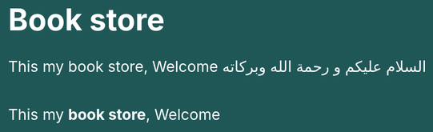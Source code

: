 
<!DOCTYPE html>
<html>

<head>
    <meta charset="UTF-8" />
    <title>Book store</title>
    <meta name="desciptian" content="This our book store" />
    <!-- This line comment-->
    <!-- css -->
    <style>
        body {
            background-color: rgb(31, 87, 87);
            height: g;
            font-size: large;
            color: white;
            font-size: 30px;
        }
    </style>
    <!-- jave -->
    <script></script>
    <link rel="stlyesheep" href="" />
</head>

<body target ></body>
    <h1>Book store</h1>
    <!-- <h3>Book store</h3>
    <h5>Book store</h5>
    <h6>Book store</h6> -->
    This my book store, Welcome السلام عليكم و رحمة الله وبركاته
    <p></p>
    <img src="" alt="" />
    <!-- b => bold -->
    <!-- strong -->
    <!-- i => italic-->
    <!-- em => Emphasized-->
    <!-- mark => Mark taxt , Highlighet text -->
    <!-- u => underline --> <!-- ins-->
    <!-- small=> small text -->
    <!-- del-->
    <p> This my <b>book store</b>, Welcome</p>
    <!-- <p> This my <strong>book store</strong>, Welcome</p>
    <p> This my <i>book store</i>, Welcome</p>
    <p> This my <em>book store</em>, Welcome</p>
    <p> This my book store, <mark>Welcome</mark></p>
    <p> This my book store, <u>Welcome</u></p>
    <p> This my book store, <ins>Welcome</ins></p>
    <p> This my book store, <small>Welcome</small></p>
    <p> This my book store, <del>Welcome</del></p>
    <p> This my book store, <del>100$</del> 75$</p>
    <p> This my book store, <small>Welcome</small></p>
    <p>hadrogan h<sub>2</sub>o</p>
    <p> 2<sup>2</sup></p> -->
    <!-- <a href="http://google" target="-blank" title="go to google"> Google </a><b></b>
    <a href="http://Facebook" target="-blank" title="go to Facebook"> Facebook </a>
    <a href="http://Test" target="-blank" title="go to Test">Test</a>
    <a href="email"> my email</a>
    id
    <a href="#Abdo">Abdo</a>
    <p>
        Lorem ipsum dolor sit amet, consectetur adipisicing elit. Nostrum ea voluptate
        ipsam sed dolores ratione, quos consequuntur fuga. Itaque laboriosam,
        rerum voluptas cumque in sunt aspernatur quod deleniti nesciunt perspiciatis.
    </p>
    <p>
        Lorem ipsum dolor sit amet, consectetur adipisicing elit. Nostrum ea voluptate
        ipsam sed dolores ratione, quos consequuntur fuga. Itaque laboriosam,
        rerum voluptas cumque in sunt aspernatur quod deleniti nesciunt perspiciatis.
    </p>
    <p>
        Lorem ipsum dolor sit amet, consectetur adipisicing elit. Nostrum ea voluptate
        ipsam sed dolores ratione, quos consequuntur fuga. Itaque laboriosam,
        rerum voluptas cumque in sunt aspernatur quod deleniti nesciunt perspiciatis.
    </p>
    <p>
        Lorem ipsum dolor sit amet, consectetur adipisicing elit. Nostrum ea voluptate
        ipsam sed dolores ratione, quos consequuntur fuga. Itaque laboriosam,
        rerum voluptas cumque in sunt aspernatur quod deleniti nesciunt perspiciatis.
    </p>
    <p id="Abdo">
        Lorem ipsum dolor sit amet, consectetur adipisicing elit. Nostrum ea voluptate
        ipsam sed dolores ratione, quos consequuntur fuga. Itaque laboriosam,
        rerum voluptas cumque in sunt aspernatur quod deleniti nesciunt perspiciatis.
    </p>
    <img src="chat gpt.jpeg" alt="" width="300px" height="300px" />
    <img src="n f/الحياة.jpg" alt=""width="300px" height="300px"  />
    <img src="كتاب.jpg" alt="" width="300px" height="300px" />
    <img src="../WhatsApp Image 2024-03-12 at 13.48.16_1b8f14ba.jpg" alt="" width="300px" height="300px" />
    
    <p> This my book store, Welcome </p> -->

    <!-- ul => unonederd list -->
    <!-- li => list item -->
    <!-- ol => onederd list -->
    <!-- <ul style="color: rgb(255, 255, 255);" broder 1 spellcheck="false">
        <li>HTML</li>
        <li>CSS</li>
        <li>jave
            <ul>
                <li>Alagrazme</li>
                <li>flowchers</li>
            </ul>
        </li>
    </ul> -->
    <!-- separator -->
    <!--'
     ' revers => revers the ordering
       start => start form position
       type =>   type of ordering
     -->
    <!-- <ol reversed start="5" type="A" >
        <li> Name </li>
        <li>Address</li>
        <li>Id</li>
    </ol> -->

    <!-- dl => desciptian list
    dt => desciptian term
    dd => desciptian of the term -->
    <!-- <dl >
        <dt>HTML</dt>
        <dd>lang of the first</dd>
        <dd>lang of the tow </dd>
        <dt>CSS</dt>
        <dd>the 1</dd>
        <dd> the 2</dd>
    </dl>
    <table border="10" contextmenu="20px" style="color: rgb(255, 255, 255);" >
        <caption>Term 1 </caption>
        <thead>
            <th>Name</th>
            <th>First</th>
            <th>Mark</th>
        </thead>
        <tbody>
            <tr>
                 <td>Abdo</td>
                <td>Hamdy</td>
                <td>80</td>
            </tr>
            <tr>
                 <td>Abdo</td>
                <td>Hamdy</td>
                <td>80</td>
            </tr>
            <tr>
                 <td>Abdo</td>
                <td>Hamdy</td>
                <td>80</td>
            </tr>
            <tr>
                 <td>Abdo</td>
                <td>Hamdy</td>
                <td>80</td>
            </tr>
        </tbody>
        <tfoot>
            <tr>
                
                <td colspan="2">total</td>
                <td>320</td>
            </tr>
        </tfoot>
    </table> -->
    <!-- <p> This <span style="color: red;">My</span> <b>Book store</b>, Welcome</p>
    <p>Lorem ipsum dolor sit amet consectetur adipisicing elit.<br> Ullam accusantium esse facere quod quae,
        placeat sed neque quam at officia maxime reiciendis culpa sit doloribus perspiciatis saepe nam
        blanditiis. Delectus?</p>
    <hr>
    <header class="">
        <h2> Loga </h2>
        <ul>
            <li> Home </li>
            <li> About</li>
            <li>serveis</li>
            <li> content us</li>
        </ul>
    </header>
    <hr>
    <nav>
        <ul>
            <li> Link </li>
            <li> Link </li>
            <li> Link </li>
            <li> Link </li>
            <li> Link </li>
            <li> Link </li>
            <li> Link </li>
        </ul>
    </nav>
    <hr>

    <section>
        <figure>
            <img src="كتاب.jpg" alt="" width="100px" height="100px">
            <figcaption> The book </figcaption>
        </figure>
    </section>
    <hr>
    <aside>
        sidebar
    </aside>
    <hr>
    <footer class="">
        footer
    </footer>
    <hr>

    Audio
    <audio controls loop autoplay>
        <source src="audio/096.mp3" type="audio/mpeg">
        <source src="audio/096.ogg" type="audio/ogg">
        <source src="audio/096.wav" type="audio/wav">
        Your browser does not support the audio element.
    </audio>
    </audio>
    
    <audio controls muted autoplay>
        <source src="audio/096.mp3" type="audio/mp4">
        <source src="audio/096.wav" type="audio/wav">

     </audio>
     <br>
     <hr>
    <video controls muted autoplay>
        <source src="audio/096.mp3" type="video/mp4">
     </video>
    <video width="200px" height="150px" controls loop muted  autoplay>
        <source src="videos/مولاي صلي وسلم دائما.mp4" type="video/mp4">
     </video>
     <hr>-->
    <form action="abdo" method="get" novalidate target="_blank">

        <!-- <div>
            <label>name</label>
            <input type="text" required placeholder="username" name="user">           
        </div>
   
        <div>
            <Label>password</Label>
            <input type="password" required placeholder="Write a complex password" name="pass">
        <div>
            <Label>email</Label>
            <input type="email" required placeholder="Write a complex email" value="" name="email">
        </div>
   
        <div>
            <input type="submit" value="save">
            <input type="reset" value="reset">
        </div> 
        <label for="num"> Number </label>
        <input id="num" type="number" name="number" value="" step="10" max="200">
        <hr>

        <div>
            <input type="radio" name="os" value="Windows" checked id="win">
            <label for="win"> Windows </label>
        </div>
        <div>
            <input type="radio" name="os" value="linux" id="lin">
            <label for="lin"> linux </label>
        </div>
        <div>
            <input type="radio" name="os" value="mac" id="mac">
            <label for="mac"> Mac </label>
        </div>
        <hr>
        <div>
            <input type="checkbox" name="os" value="Windows" checked id="win1">
            <label for="win1"> Windows </label>
        </div>
        <div>
            <input type="checkbox" name="os" value="linux" id="lin1">
            <label for="lin1"> linux </label>
        </div>
        <div>
            <input type="checkbox" name="os" value="mac" id="mac1">
            <label for="mac1"> Mac </label>
        </div>-->

        <hr>

        <div>
            <label for="book"> Book store</label>
            <select name="book store" id="book">
                <optgroup label="Romantic books">
                    <option value="1">Book 1</option>
                    <option value="2">Book 2</option>
                    <option value="3">Book 3</option>
                </optgroup>
                <optgroup label="Police books " >
                    <option value="4" selected >Book 4</option>
                    <option value="5">Book 5</option>
                    <option value="6">Book 6</option>
                </optgroup>
            </select>
        </div>
        <hr>

        <textarea name="textarea" placeholder="Text area" id="" cols="" rows="" v></textarea>

        <hr>
        <hr>
        <div>
            <label>Upload</label>
            <input type="file">
        </div>
        <hr>
        <div>
            <label>Search</label>
            <input type="search">
        </div>
        <hr>
        <div>
            <label>Url</label>
            <input type="url">
        </div>
        <hr>
        <div>
            <label>Date</label>
            <input type="date">
        </div>
        <hr>
        <div>
            <label>Time</label>
            <input type="time">
        </div>
        <hr>
        <div>
            <label>Month</label>
            <input type="month">
        </div>
        <input type="" list="programming" name="prog">
        <datalist id="programming">
            <option >C</option>
            <option >C++</option>
            <option >C#</option>
        </datalist>
        <hr>
        <div>
            <input type="submit" value="save">
            <input type="reset" value="reset">
        </div>
        <hr>


        <hr>
    </form>
</body>

</html># project-first-

